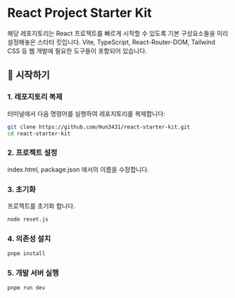 # React Project Starter Kit

해당 레포지토리는 React 프로젝트를 빠르게 시작할 수 있도록 기본 구성요소들을 미리 설정해놓은 스타터 킷입니다.
Vite, TypeScript, React-Router-DOM, Tailwind CSS 등 웹 개발에 필요한 도구들이 포함되어 있습니다.

## 🚀 시작하기

### 1. 레포지토리 복제

터미널에서 다음 명령어를 실행하여 레포지토리를 복제합니다:

```bash
git clone https://github.com/Hun3431/react-starter-kit.git
cd react-starter-kit
```

### 2. 프로젝트 설정

index.html, package.json 에서의 이름을 수정합니다.

### 3. 초기화

프로젝트를 초기화 합니다.

```bash
node reset.js
```

### 4. 의존성 설치

```bash
pnpm install
```

### 5. 개발 서버 실행

```bash
pnpm run dev
```
